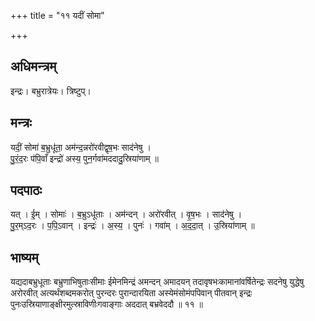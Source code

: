 +++
title = "११ यदीं सोमा"

+++
## अधिमन्त्रम्
इन्द्रः। बभ्रुरात्रेयः। त्रिष्टुप्।

## मन्त्रः
यदीं॒ सोमा॑ ब॒भ्रुधू॑ता॒ अम॑न्द॒न्नरो॑रवीद्वृष॒भः साद॑नेषु ।  
पु॒रं॒द॒रः प॑पि॒वाँ इन्द्रो॑ अस्य॒ पुन॒र्गवा॑मददादु॒स्रिया॑णाम् ॥

## पदपाठः
यत् । ई॒म् । सोमाः॑ । ब॒भ्रुऽधू॑ताः । अम॑न्दन् । अरो॑रवीत् । वृ॒ष॒भः । साद॑नेषु ।  
पु॒र॒म्ऽद॒रः । प॒पि॒ऽवान् । इन्द्रः॑ । अ॒स्य॒ । पुनः॑ । गवा॑म् । अ॒द॒दा॒त् । उ॒स्रिया॑णाम् ॥

## भाष्यम्
यद्यदाबभ्रुधूताः बभ्रुणाभिषुताःसीमाः ईमेनमिन्द्रं अमन्दन् अमादयन् तदावृषभःकामानांवर्षितेन्द्रः सदनेषु युद्धेषु अरोरवीत् अत्यर्थंशब्दमकरोत् पुरन्दरः पुरान्दारयिता अस्येमंसोमंपपिवान् पीतवान् इन्द्रः पुनःउस्रियाणाङ्क्षीरमुत्स्राविणीःगवाङ्गाः अददात् बभ्रवेददौ ॥ ११ ॥